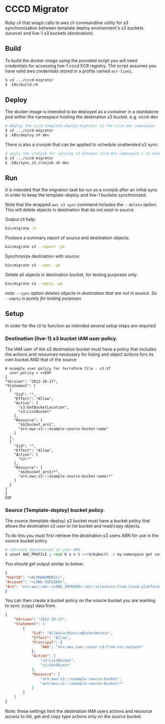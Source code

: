 # CCCD Migrator

Ruby cli that wraps calls to aws cli commandline utility for s3 synchronization
between template deploy environment's s3 buckets (source) and live-1 s3 buckets (destination).

## Build
To build the docker image using the provided script you will need credentials for accessing live-1 cccd ECR registry. The script assumes you have valid aws credentials stored in a profile named `ecr-live1`.

```bash
$ cd .../cccd-migrator
$ .k8s/build.sh
```

## Deploy
The docker image is intended to be deployed as a container in a standalone pod
within the namespace hosting the destination s3 bucket. e.g. cccd-dev

```bash
# deploy the cccd-template-deploy-migrator to the cccd-dev namespace
$ cd .../cccd-migrator
$ .k8s/deploy.sh dev
```

There is also a cronjob that can be applied to schedule unattended s3 sync:
```bash
# apply the cronjob for syncing s3 between cccd-dev namespace's s3 bucket and TD dev's s3 bucket
$ cd .../cccd-migrator
$ .k8s/sync_s3_cronjob.sh dev
```

## Run
It is intended that the migration task be run as a cronjob after an initial sync in order to keep the template-deploy and live-1 buckets synchronized.

Note that the wrapped `aws s3 sync` command includes the `--delete` option. This will delete objects in destination that do not exist in source.

Output cli help:
```bash
bin/migrate -h
```

Produce a summary report of source and destination objects:
```bash
bin/migrate s3 --report -ym
```

Synchronize destination with source:
```bash
bin/migrate s3 --sync -ym
```

Delete all objects in destination bucket, for testing purposes only:
```bash
bin/migrate s3 --empty -ym
```
_note: `--sync` option deletes objects in destination that are not in source. So `--empty` is purely for testing purposes_

## Setup
In order for the cli to function as intended several setup steps are required

### Destination (live-1) s3 bucket IAM user policy.

The IAM user of the s3 destination bucket must have a policy that includes the actions and resources necessary for listing and object actions fors its own bucket AND that of the source

```
# example user policy for terraform file - s3.tf
  user_policy = <<EOF
{
"Version": "2012-10-17",
"Statement": [
  {
    "Sid": "",
    "Effect": "Allow",
    "Action": [
      "s3:GetBucketLocation",
      "s3:ListBucket"
    ],
    "Resource": [
      "$${bucket_arn}",
      "arn:aws:s3:::example-source-bucket-name"
    ]
  },
  {
    "Sid": "",
    "Effect": "Allow",
    "Action": [
      "s3:*"
    ],
    "Resource": [
      "$${bucket_arn}/*",
      "arn:aws:s3:::example-source-bucket-name/*"
    ]
  }
]
}
EOF
```

### Source (Template-deploy) bucket policy.

The source (template-deploy) s3 bucket must have a bucket policy that
allows the destination s3 user to list bucket and read/copy objects.

To do this you must first retrieve the destination s3 users ARN for use in the source bucket policy

```bash
# retrieve destination s3 user ARN
$ unset AWS_PROFILE ; read K a n S <<<$(kubectl -n my-namespace get secret my-s3-secrets -o json | jq -r '.data[] | @base64d') ; export AWS_ACCESS_KEY_ID=$K ; export AWS_SECRET_ACCESS_KEY=$S ; aws sts get-caller-identity
```

You should get output similar to below:
```json
{
"UserId": "<ALPHANUMERIC>",
"Account": "<LONG-INTEGER>",
"Arn": "arn:aws:iam::<LONG_INTEGER>:<dir-structure-from-cloud-platforms>-<alphanumeric>"
}
```

You can then create a bucket policy on the source bucket you are wanting to sync (copy) data from.


```json
{
    "Version": "2012-10-17",
    "Statement": [
        {
            "Sid": "AllowCccdSourceBucketAccess",
            "Effect": "Allow",
            "Principal": {
                "AWS": "arn:aws:iam::<user-id-from-sts-output>"
            },
            "Action": [
                "s3:ListBucket",
                "s3:GetObject"
            ],
            "Resource": [
                "arn:aws:s3:::example-source-bucket",
                "arn:aws:s3:::example-source-bucket/*"
            ]
        }
    ]
}
```

Note: these settings limit the destination IAM users actions and resource access to list, get and copy type actions only on the source bucket.